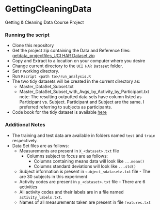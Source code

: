 GettingCleaningData
===================

Getting &amp; Cleaning Data Course Project


### Running the script
  - Clone this repository
  - Get the project zip containing the Data and Reference files: [getdata_projectfiles_UCI HAR Dataset.zip](https://d396qusza40orc.cloudfront.net/getdata%2Fprojectfiles%2FUCI%20HAR%20Dataset.zip) 
  - Copy and Extract to a location on your computer where you desire
  - Change current directory to the `UCI HAR Dataset` folder.
  - Set r working directory. 
  - Run `Rscript <path to>/run_analysis.R`
  - The two tidy datasets will be created in the current directory as:
      - Master_DataSet_Subset.txt
      - Master_DataSet_Subset_with_Avgs_by_Activity_by_Participant.txt
      note: The resulting outputted data sets have column listed as Participant vs. Subject. Participant and Subject are the same. I preferred referring to subjects as participants.  
  - Code book for the tidy dataset is available [here](CodeBook.md)

### Additional Notes

- The training and test data are available in folders named `test` and `train` respectively.
- Data Set files are as follows:
    - Measurements are present in `X_<dataset>.txt` file
        - Columns subject to focus are as follows:
          - Columns containing means data will look like `...mean()`
          - Columns  standard deviations will look like `...std()` 
    - Subject information is present in `subject_<dataset>.txt` file - The are 30 subjects in this experiment
    - Activity codes are present in `y_<dataset>.txt` file - There are 6 activities
    - All activity codes and their labels are in a file named `activity_labels.txt`.
    - Names of all measurements taken are present in file `features.txt` 



